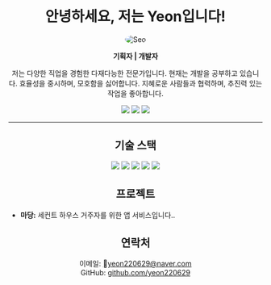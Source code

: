 <h1 align="center">안녕하세요, 저는 Yeon입니다!</h1>

<p align="center">
  <img src="https://yt3.googleusercontent.com/ytc/AIdro_mF1P_ME_QctBb8pawmNvhEB4fSKAmBa4QmaSqnkNRkhSk=s160-c-k-c0x00ffffff-no-rj" alt="Seo" style="border-radius:50%">
</p>

<p align="center">
  <strong>기획자 | 개발자 </strong>
</p>

<p align="center">
  저는 다양한 직업을 경험한 다재다능한 전문가입니다. 현재는 개발을 공부하고 있습니다. 효율성을 중시하며, 모호함을 싫어합니다. 지혜로운 사람들과 협력하며, 추진력 있는 작업을 좋아합니다.
</p>

<p align="center">
  <a href="https://github.com/username"><img src="https://img.shields.io/badge/GitHub-000000?style=flat&logo=GitHub&logoColor=white"></a>
  <a href="https://linkedin.com/in/username"><img src="https://img.shields.io/badge/LinkedIn-0077B5?style=flat&logo=LinkedIn&logoColor=white"></a>
  <a href="mailto:email@example.com"><img src="https://img.shields.io/badge/Email-D14836?style=flat&logo=Gmail&logoColor=white"></a>
</p>

<hr>

<h2 align="center">기술 스택</h2>
<p align="center">
  <img src="https://img.shields.io/badge/JavaScript-F7DF1E?style=flat&logo=JavaScript&logoColor=black">
  <img src="https://img.shields.io/badge/HTML5-E34F26?style=flat&logo=HTML5&logoColor=white">
  <img src="https://img.shields.io/badge/CSS3-1572B6?style=flat&logo=CSS3&logoColor=white">
  <img src="https://img.shields.io/badge/React-61DAFB?style=flat&logo=React&logoColor=black">
  <img src="https://img.shields.io/badge/Node.js-339933?style=flat&logo=Node.js&logoColor=white">
</p>

<h2 align="center">프로젝트</h2>
<ul>
  <li><strong>마당:</strong> 세컨트 하우스 거주자를 위한 앱 서비스입니다..</li>
<!--   <li><strong>숙박업 프로젝트:</strong> 순천시 전라남도에 위치한 집을 개조하여 숙박업을 시작하기 위한 프로젝트입니다.</li> -->
</ul>

<h2 align="center">연락처</h2>
<p align="center">
  이메일: <a href="mailto:email@example.com">yeon220629@naver.com</a><br>
  GitHub: <a href="https://github.com/username">github.com/yeon220629</a><br>
<!--   LinkedIn: <a href="https://linkedin.com/in/username">linkedin.com/in/username</a> -->
</p>
